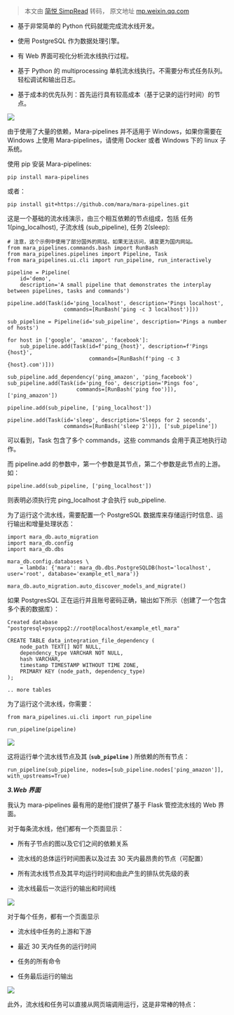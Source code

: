 > 本文由 [简悦 SimpRead](http://ksria.com/simpread/) 转码， 原文地址 [mp.weixin.qq.com](https://mp.weixin.qq.com/s?__biz=MzI3MzM0ODU4Mg==&mid=2247495813&idx=1&sn=5cf11947eec82c371444f12f7224083e&chksm=eb26120cdc519b1a4ec403af9fe4354e51467ab37d1b354dd0c171cc46eca25c8b7e0385bf70&scene=132#wechat_redirect)

*   基于非常简单的 Python 代码就能完成流水线开发。
    
*   使用 PostgreSQL 作为数据处理引擎。
    
*   有 Web 界面可视化分析流水线执行过程。
    
*   基于 Python 的 multiprocessing 单机流水线执行。不需要分布式任务队列。轻松调试和输出日志。
    
*   基于成本的优先队列：首先运行具有较高成本（基于记录的运行时间）的节点。
    

![](https://mmbiz.qpic.cn/mmbiz_gif/h6NqozYcCQ4ovZHFxvlfQmmPmm5xQEgSJkrszicy0FGNQFNnepP0ogLZm7NCE7T3ovyPCNoZLr8rQQicKSMhLwibg/640?wx_fmt=gif)

由于使用了大量的依赖，Mara-pipelines 并不适用于 Windows，如果你需要在 Windows 上使用 Mara-pipelines，请使用 Docker 或者 Windows 下的 linux 子系统。

使用 pip 安装 Mara-pipelines:

```
pip install mara-pipelines
```

或者：

```
pip install git+https://github.com/mara/mara-pipelines.git
```

这是一个基础的流水线演示，由三个相互依赖的节点组成，包括 任务 1(ping_localhost), 子流水线 (sub_pipeline), 任务 2(sleep):

```
# 注意，这个示例中使用了部分国外的网站，如果无法访问，请变更为国内网站。
from mara_pipelines.commands.bash import RunBash
from mara_pipelines.pipelines import Pipeline, Task
from mara_pipelines.ui.cli import run_pipeline, run_interactively

pipeline = Pipeline(
    id='demo',
    description='A small pipeline that demonstrates the interplay between pipelines, tasks and commands')

pipeline.add(Task(id='ping_localhost', description='Pings localhost',
                  commands=[RunBash('ping -c 3 localhost')]))

sub_pipeline = Pipeline(id='sub_pipeline', description='Pings a number of hosts')

for host in ['google', 'amazon', 'facebook']:
    sub_pipeline.add(Task(id=f'ping_{host}', description=f'Pings {host}',
                          commands=[RunBash(f'ping -c 3 {host}.com')]))

sub_pipeline.add_dependency('ping_amazon', 'ping_facebook')
sub_pipeline.add(Task(id='ping_foo', description='Pings foo',
                      commands=[RunBash('ping foo')]), ['ping_amazon'])

pipeline.add(sub_pipeline, ['ping_localhost'])

pipeline.add(Task(id='sleep', description='Sleeps for 2 seconds',
                  commands=[RunBash('sleep 2')]), ['sub_pipeline'])
```

可以看到，Task 包含了多个 commands，这些 commands 会用于真正地执行动作。

而 pipeline.add 的参数中，第一个参数是其节点，第二个参数是此节点的上游。如：

```
pipeline.add(sub_pipeline, ['ping_localhost'])
```

则表明必须执行完 ping_localhost 才会执行 sub_pipeline.

为了运行这个流水线，需要配置一个 PostgreSQL 数据库来存储运行时信息、运行输出和增量处理状态：

```
import mara_db.auto_migration
import mara_db.config
import mara_db.dbs

mara_db.config.databases \
    = lambda: {'mara': mara_db.dbs.PostgreSQLDB(host='localhost', user='root', database='example_etl_mara')}

mara_db.auto_migration.auto_discover_models_and_migrate()
```

如果 PostgresSQL 正在运行并且账号密码正确，输出如下所示（创建了一个包含多个表的数据库）：

```
Created database "postgresql+psycopg2://root@localhost/example_etl_mara"

CREATE TABLE data_integration_file_dependency (
    node_path TEXT[] NOT NULL,
    dependency_type VARCHAR NOT NULL,
    hash VARCHAR,
    timestamp TIMESTAMP WITHOUT TIME ZONE,
    PRIMARY KEY (node_path, dependency_type)
);

.. more tables
```

为了运行这个流水线，你需要：

```
from mara_pipelines.ui.cli import run_pipeline

run_pipeline(pipeline)
```

![](https://mmbiz.qpic.cn/mmbiz_gif/h6NqozYcCQ4ovZHFxvlfQmmPmm5xQEgSHgVykmox8Dr6j5gdCR5ucvJo98nyEPgJqPauBQiaLzziaicgib7xY5UsJg/640?wx_fmt=gif)

这将运行单个流水线节点及其 (**`sub_pipeline`** ) 所依赖的所有节点：

```
run_pipeline(sub_pipeline, nodes=[sub_pipeline.nodes['ping_amazon']], with_upstreams=True)
```

_**3.Web 界面**_

我认为 mara-pipelines 最有用的是他们提供了基于 Flask 管控流水线的 Web 界面。

对于每条流水线，他们都有一个页面显示：

*   所有子节点的图以及它们之间的依赖关系
    
*   流水线的总体运行时间图表以及过去 30 天内最昂贵的节点（可配置）
    
*   所有流水线节点及其平均运行时间和由此产生的排队优先级的表
    
*   流水线最后一次运行的输出和时间线
    

![](https://mmbiz.qpic.cn/mmbiz_png/h6NqozYcCQ4ovZHFxvlfQmmPmm5xQEgS312seibJibUR0OvAg5ibibLwnWkcFzSGcvjVORjyFFgmvq8nwTJsLSUicjw/640?wx_fmt=png)  

对于每个任务，都有一个页面显示

*   流水线中任务的上游和下游
    
*   最近 30 天内任务的运行时间
    
*   任务的所有命令
    
*   任务最后运行的输出
    

![](https://mmbiz.qpic.cn/mmbiz_png/h6NqozYcCQ4ovZHFxvlfQmmPmm5xQEgS74DjJjjpDaibYGY1FNIbrKszCH9CVdWF7G4morZsmsokzmvWwibwLKFQ/640?wx_fmt=png)

此外，流水线和任务可以直接从网页端调用运行，这是非常棒的特点：